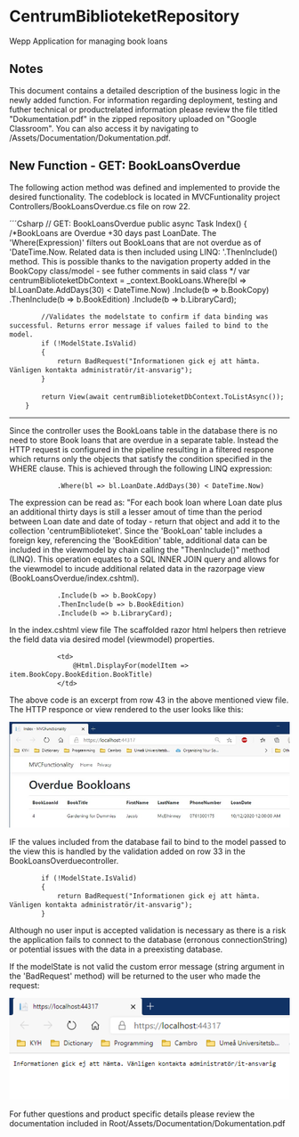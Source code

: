 # CentrumBiblioteketRepository
Wepp Application for managing book loans

## Notes

This document contains a detailed description of the business logic in the newly added function.
For information regarding deployment, testing and futher technical or productrelated information please review 
the file titled "Dokumentation.pdf" in the zipped repository uploaded on "Google Classroom".
You can also access it by navigating to /Assets/Documentation/Dokumentation.pdf.

## New Function - GET: BookLoansOverdue

The following action method was defined and implemented to provide the desired functionality.
The codeblock is located in MVCFuntionality project Controllers/BookLoansOverdue.cs file on row 22.

´´´Csharp
       // GET: BookLoansOverdue
        public async Task<IActionResult> Index()
        {
            /*BookLoans are Overdue +30 days past LoanDate. The 'Where(Expression)' filters out BookLoans that are not overdue as of 'DateTime.Now. 
             Related data is then included using LINQ: '.ThenInclude() method. This is possible thanks to the navigation property added in the BookCopy 
            class/model - see futher comments in said class */
            var centrumBiblioteketDbContext = _context.BookLoans.Where(bl => bl.LoanDate.AddDays(30) < DateTime.Now)
                .Include(b => b.BookCopy)
                .ThenInclude(b => b.BookEdition)
                .Include(b => b.LibraryCard);

            //Validates the modelstate to confirm if data binding was successful. Returns error message if values failed to bind to the model.
            if (!ModelState.IsValid)
            {
                return BadRequest("Informationen gick ej att hämta. Vänligen kontakta administratör/it-ansvarig");
            }

            return View(await centrumBiblioteketDbContext.ToListAsync());
        }
        
---
Since the controller uses the BookLoans table in the database there is no need to store Book loans that are overdue in a separate table. Instead the HTTP request is configured in the pipeline resulting in a filtered respone which returns only the objects that satisfy the condition specified in the WHERE clause. This is achieved through the following LINQ expression:

                .Where(bl => bl.LoanDate.AddDays(30) < DateTime.Now) 
                
The expression can be read as: "For each book loan where Loan date plus an additional thirty days is still a lesser amout of time than the period between Loan date and date of today - return that object and add it to the collection 'centrumBiblioteket'.
Since the 'BookLoan' table includes a foreign key, referencing the 'BookEdition' table, additional data can be included in the viewmodel by chain calling the "ThenInclude()" method (LINQ). This operation equates to a SQL INNER JOIN query and allows for the viewmodel to incude additional related data in the razorpage view (BookLoansOverdue/index.cshtml). 

                .Include(b => b.BookCopy)
                .ThenInclude(b => b.BookEdition)
                .Include(b => b.LibraryCard);

In the index.cshtml view file The scaffolded razor html helpers then retrieve the field data via desired model (viewmodel) properties.

                <td>
                    @Html.DisplayFor(modelItem => item.BookCopy.BookEdition.BookTitle)
                </td>

The above code is an excerpt from row 43 in the above mentioned view file. The HTTP responce or view rendered to the user looks like this:

![Endresult example image](Assets/Images/OverdueBookLoans.png)

IF the values included from the database fail to bind to the model passed to the view this is handled by the validation added on row 33 in the BookLoansOverduecontroller.

            if (!ModelState.IsValid)
            {
                return BadRequest("Informationen gick ej att hämta. Vänligen kontakta administratör/it-ansvarig");
            }

Although no user input is accepted validation is necessary as there is a risk the application fails to connect to the database (erronous connectionString) or potential issues with the data in a preexisting database.
 
If the modelState is not valid the custom error message (string argument in the 'BadRequest' method) will be returned to the user who made the request:
 
 ![BadRequest](Assets/Images/BadRequest.png)
 
 
For futher questions and product specific details please review the documentation included in Root/Assets/Documentation/Dokumentation.pdf

